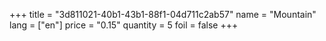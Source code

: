+++
title = "3d811021-40b1-43b1-88f1-04d711c2ab57"
name = "Mountain"
lang = ["en"]
price = "0.15"
quantity = 5
foil = false
+++
